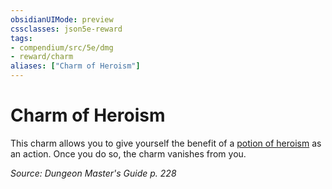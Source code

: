 ```yaml
---
obsidianUIMode: preview
cssclasses: json5e-reward
tags:
- compendium/src/5e/dmg
- reward/charm
aliases: ["Charm of Heroism"]
---
```

# Charm of Heroism

This charm allows you to give yourself the benefit of a [potion of heroism](z_compendium/items/potion-of-heroism.md) as an action. Once you do so, the charm vanishes from you.

*Source: Dungeon Master's Guide p. 228*